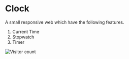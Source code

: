 # Clock
A small responsive web which have the following features.<br>

1. Current Time<br>
2. Stopwatch<br>
3. Timer<br>

![Visitor count](https://visitor-badge.laobi.icu/badge?page_id=The-Keshav-Agarwal.Clock)
